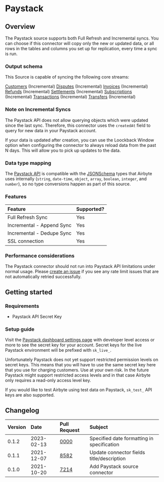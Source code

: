 # Paystack

## Overview

The Paystack source supports both Full Refresh and Incremental syncs. You can choose if this connector will copy only the new or updated data, or all rows in the tables and columns you set up for replication, every time a sync is run.

### Output schema

This Source is capable of syncing the following core streams:

[Customers](https://paystack.com/docs/api/#customer-list) \(Incremental\)
[Disputes](https://paystack.com/docs/api/#dispute-list) \(Incremental\)
[Invoices](https://paystack.com/docs/api/#invoice-list) \(Incremental\)
[Refunds](https://paystack.com/docs/api/#refund-list) \(Incremental\)
[Settlements](https://paystack.com/docs/api/#settlement) \(Incremental\)
[Subscriptions](https://paystack.com/docs/api/#subscription-list) \(Incremental\)
[Transactions](https://paystack.com/docs/api/#transaction-list) \(Incremental\)
[Transfers](https://paystack.com/docs/api/#transfer-list) \(Incremental\)

### Note on Incremental Syncs

The Paystack API does not allow querying objects which were updated since the last sync. Therefore, this connector uses the `createdAt` field to query for new data in your Paystack account.

If your data is updated after creation, you can use the Loockback Window option when configuring the connector to always reload data from the past N days. This will allow you to pick up updates to the data.

### Data type mapping

The [Paystack API](https://paystack.com/docs/api) is compatible with the [JSONSchema](https://json-schema.org/understanding-json-schema/reference/index.html) types that Airbyte uses internally \(`string`, `date-time`, `object`, `array`, `boolean`, `integer`, and `number`\), so no type conversions happen as part of this source.

### Features

| Feature | Supported? |
| :--- | :--- |
| Full Refresh Sync | Yes |
| Incremental - Append Sync | Yes |
| Incremental - Dedupe Sync | Yes |
| SSL connection | Yes |

### Performance considerations

The Paystack connector should not run into Paystack API limitations under normal usage. Please [create an issue](https://github.com/airbytehq/airbyte/issues) if you see any rate limit issues that are not automatically retried successfully.

## Getting started

### Requirements

* Paystack API Secret Key

### Setup guide

Visit the [Paystack dashboard settings page](https://dashboard.paystack.com/#/settings/developer) with developer level access or more to see the secret key for your account. Secret keys for the live Paystack environment will be prefixed with `sk_live_`.

Unfortunately Paystack does not yet support restricted permission levels on secret keys. This means that you will have to use the same secret key here that you use for charging customers. Use at your own risk. In the future Paystack might support restricted access levels and in that case Airbyte only requires a read-only access level key.

If you would like to test Airbyte using test data on Paystack, `sk_test_` API keys are also supported.


## Changelog

| Version | Date | Pull Request | Subject |
| :--- | :--- | :--- | :--- |
| 0.1.2  | 2023-02-13 | [0000](https://github.com/airbytehq/airbyte/pull/0000) | Specified date formatting in specification  |
| 0.1.1  | 2021-12-07 | [8582](https://github.com/airbytehq/airbyte/pull/8582) | Update connector fields title/description |
| 0.1.0  | 2021-10-20 | [7214](https://github.com/airbytehq/airbyte/pull/7214) | Add Paystack source connector |